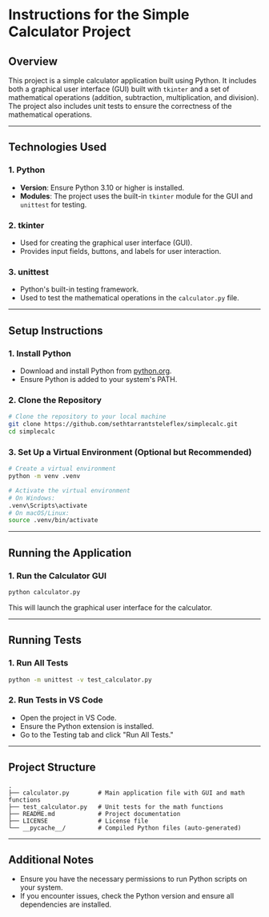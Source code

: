 # Instructions for the Simple Calculator Project

## Overview
This project is a simple calculator application built using Python. It includes both a graphical user interface (GUI) built with `tkinter` and a set of mathematical operations (addition, subtraction, multiplication, and division). The project also includes unit tests to ensure the correctness of the mathematical operations.

---

## Technologies Used

### 1. Python
- **Version**: Ensure Python 3.10 or higher is installed.
- **Modules**: The project uses the built-in `tkinter` module for the GUI and `unittest` for testing.

### 2. tkinter
- Used for creating the graphical user interface (GUI).
- Provides input fields, buttons, and labels for user interaction.

### 3. unittest
- Python's built-in testing framework.
- Used to test the mathematical operations in the `calculator.py` file.

---

## Setup Instructions

### 1. Install Python
- Download and install Python from [python.org](https://www.python.org/).
- Ensure Python is added to your system's PATH.

### 2. Clone the Repository
```bash
# Clone the repository to your local machine
git clone https://github.com/sethtarrantsteleflex/simplecalc.git
cd simplecalc
```

### 3. Set Up a Virtual Environment (Optional but Recommended)
```bash
# Create a virtual environment
python -m venv .venv

# Activate the virtual environment
# On Windows:
.venv\Scripts\activate
# On macOS/Linux:
source .venv/bin/activate
```

---

## Running the Application

### 1. Run the Calculator GUI
```bash
python calculator.py
```
This will launch the graphical user interface for the calculator.

---

## Running Tests

### 1. Run All Tests
```bash
python -m unittest -v test_calculator.py
```

### 2. Run Tests in VS Code
- Open the project in VS Code.
- Ensure the Python extension is installed.
- Go to the Testing tab and click "Run All Tests."

---

## Project Structure
```
.
├── calculator.py        # Main application file with GUI and math functions
├── test_calculator.py   # Unit tests for the math functions
├── README.md            # Project documentation
├── LICENSE              # License file
└── __pycache__/         # Compiled Python files (auto-generated)
```

---

## Additional Notes
- Ensure you have the necessary permissions to run Python scripts on your system.
- If you encounter issues, check the Python version and ensure all dependencies are installed.